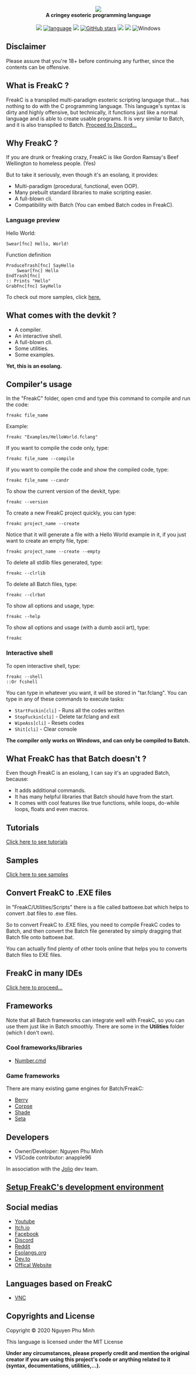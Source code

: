 <div align="center">
  <img src="Resources/Branding/logo.png" />
  <br/>
  <b>A cringey esoteric programming language</b>
  <br/>
  <br/>
  <a href="https://github.com/FreakC-Foundation/FreakC/blob/master/LICENSE.md"><img src="https://img.shields.io/badge/license-MIT-blue.svg"/></a>
  <a href="https://github.com/FreakC-Foundation/FreakC/search?l=batchfile"><img alt="language" src="https://img.shields.io/badge/language-Batchfile-purple.svg"></a>
  <a href="#"><img src="https://img.shields.io/github/downloads/FreakC-Foundation/FreakC/total.svg"/></a>
  <a href="https://github.com/FreakC-Foundation/FreakC/stargazers"><img alt="GitHub stars" src="https://img.shields.io/github/stars/FreakC-Foundation/FreakC?color=gold"></a>
  <a href="https://github.com/FreakC-Foundation/FreakC/blob/master/.github/CONTRIBUTING.md"><img src="https://img.shields.io/badge/PRs-welcome-brightgreen.svg"></a>
  <a href="https://discord.gg/8PjqmzVFer"><img src="https://img.shields.io/discord/810892591180546068.svg"/></a>
  <img alt="Windows" src="https://img.shields.io/static/v1?label=&message=Windows&color=0078D6&logo=Windows">
</div>


## Disclaimer
Please assure that you're 18+ before continuing any further, since the contents can be offensive.

## What is FreakC ?
FreakC is a transpiled multi-paradigm esoteric scripting language that... has nothing to do with the C programming language. This language's syntax is dirty and highly offensive, but technically, it functions just like a normal language and is able to create usable programs. It is very similar to Batch, and it is also transpiled to Batch.
<a href="https://discord.gg/KK4SbRSYMd">Proceed to Discord...</a>

## Why FreakC ?
If you are drunk or freaking crazy, FreakC is like Gordon Ramsay's Beef Wellington to homeless people. (Yes)

But to take it seriously, even though it's an esolang, it provides:

* Multi-paradigm (procedural, functional, even OOP).
* Many prebuilt standard libraries to make scripting easier.
* A full-blown cli.
* Compatibility with Batch (You can embed Batch codes in FreakC).

### Language preview
Hello World:

    Swear[fnc] Hello, World!

Function definition

    ProduceTrash[fnc] SayHello
        Swear[fnc] Hello
    EndTrash[fnc]
    :: Prints "Hello"
    GrabFnc[fnc] SayHello
    
To check out more samples, click <a href=https://github.com/FreakC-Foundation/FreakC/tree/master/Examples>here.</a>

## What comes with the devkit ?
* A compiler.
* An interactive shell.
* A full-blown cli.
* Some utilities.
* Some examples.

**Yet, this is an esolang.**

## Compiler's usage
In the "FreakC" folder, open cmd and type this command to compile and run the code:

    freakc file_name
    
Example:
    
    freakc "Examples/HelloWorld.fclang"
 
If you want to compile the code only, type:

    freakc file_name --compile
    
If you want to compile the code and show the compiled code, type:

    freakc file_name --candr
    
To show the current version of the devkit, type:

    freakc --version

To create a new FreakC project quickly, you can type:

    freakc project_name --create

Notice that it will generate a file with a Hello World example in it, if you just want to create an empty file, type:

    freakc project_name --create --empty 

To delete all stdlib files generated, type:

    freakc --clrlib

To delete all Batch files, type:

    freakc --clrbat
    
To show all options and usage, type:

    freakc --help
    
To show all options and usage (with a dumb ascii art), type:

    freakc
    
### Interactive shell
To open interactive shell, type:

    freakc --shell
    ::Or fcshell
    
You can type in whatever you want, it will be stored in "tar.fclang". You can type in any of these commands to execute tasks:

* `StartFuckin[cli]` - Runs all the codes written
* `StopFuckin[cli]` - Delete tar.fclang and exit
* `WipeAss[cli]` - Resets codes
* `Shit[cli]` - Clear console


**The compiler only works on Windows, and can only be compiled to Batch.**

## What FreakC has that Batch doesn't ?
Even though FreakC is an esolang, I can say it's an upgraded Batch, because:

- It adds additional commands.
- It has many helpful libraries that Batch should have from the start.
- It comes with cool features like true functions, while loops, do-while loops, floats and even macros.

## Tutorials 
<a href=https://github.com/FreakC-Foundation/FreakC/blob/master/TUTORIAL.md>Click here to see tutorials</a>

## Samples
<a href=https://github.com/FreakC-Foundation/FreakC/tree/master/Examples>Click here to see samples</a>

## Convert FreakC to .EXE files
In "FreakC/Utilities/Scripts" there is a file called battoexe.bat which helps to convert .bat files to .exe files.

So to convert FreakC to .EXE files, you need to compile FreakC codes to Batch, and then convert the Batch file generated by simply dragging that Batch file onto battoexe.bat.

You can actually find plenty of other tools online that helps you to converts Batch files to EXE files.

## FreakC in many IDEs
<a href="IDE.md">Click here to proceed...</a>

## Frameworks
Note that all Batch frameworks can integrate well with FreakC, so you can use them just like in Batch smoothly. There are some in the **Utilities** folder (which I don't own).

### Cool frameworks/libraries
* <a href="https://github.com/timlg07/Number.cmd">Number.cmd</a>

### Game frameworks
There are many existing game engines for Batch/FreakC:

* <a href="https://github.com/Berry2460/cmd-berryengine">Berry</a>
* <a href="https://github.com/nguyenphuminh/Corpse">Corpse</a>
* <a href="https://github.com/Berry2460/shade_engine">Shade</a>
* <a href="https://github.com/Honguito98/Seta-Engine-for-Batch-games">Seta</a>

## Developers
* Owner/Developer: Nguyen Phu Minh
* VSCode contributor: anapple96

In association with the <a href="https://github.com/joliorg">Jolio</a> dev team.

## [Setup FreakC's development environment](https://youtu.be/l_3sFSArQWg)

## Social medias
* <a href="https://youtu.be/0Pbah29aI4s">Youtube</a>
* <a href="https://npmgames.itch.io/freakc">Itch.io</a>
* <a href="https://www.facebook.com/FreakC-Programming-Language-111425377421861">Facebook</a>
* <a href="https://discord.com/invite/KK4SbRSYMd">Discord</a>
* <a href="https://www.reddit.com/r/FreakC/">Reddit</a>
* <a href="https://esolangs.org/wiki/FreakC">Esolangs.org</a>
* <a href="https://dev.to/freakcdev297/freakc-the-esolang-that-can-do-stuffs-3f9c">Dev.to</a>
* <a href="https://freakc-foundation.github.io/">Offical Website</a>

## Languages based on FreakC
* <a href="https://github.com/nguyenphuminh/VNC">VNC</a>

## Copyrights and License
Copyright © 2020 Nguyen Phu Minh

This language is licensed under the MIT License

**Under any circumstances, please properly credit and mention the original creator if you are using this project's code or anything related to it (syntax, documentations, utilities,...).**
